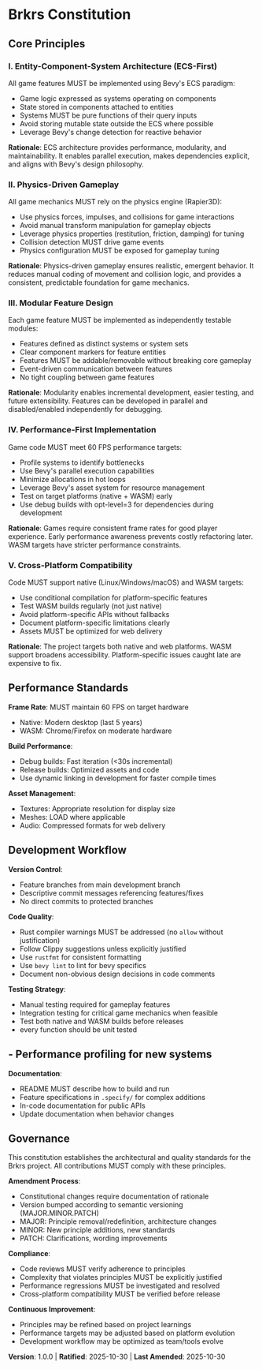 # Brkrs Constitution

## Core Principles

### I. Entity-Component-System Architecture (ECS-First)

All game features MUST be implemented using Bevy's ECS paradigm:

- Game logic expressed as systems operating on components
- State stored in components attached to entities
- Systems MUST be pure functions of their query inputs
- Avoid storing mutable state outside the ECS where possible
- Leverage Bevy's change detection for reactive behavior

**Rationale**: ECS architecture provides performance, modularity, and
maintainability. It enables parallel execution, makes dependencies
explicit, and aligns with Bevy's design philosophy.

### II. Physics-Driven Gameplay

All game mechanics MUST rely on the physics engine (Rapier3D):

- Use physics forces, impulses, and collisions for game interactions
- Avoid manual transform manipulation for gameplay objects
- Leverage physics properties (restitution, friction, damping) for tuning
- Collision detection MUST drive game events
- Physics configuration MUST be exposed for gameplay tuning

**Rationale**: Physics-driven gameplay ensures realistic, emergent behavior.
It reduces manual coding of movement and collision logic, and provides a
consistent, predictable foundation for game mechanics.

### III. Modular Feature Design

Each game feature MUST be implemented as independently testable modules:

- Features defined as distinct systems or system sets
- Clear component markers for feature entities
- Features MUST be addable/removable without breaking core gameplay
- Event-driven communication between features
- No tight coupling between game features

**Rationale**: Modularity enables incremental development, easier testing,
and future extensibility. Features can be developed in parallel and
disabled/enabled independently for debugging.

### IV. Performance-First Implementation

Game code MUST meet 60 FPS performance targets:

- Profile systems to identify bottlenecks
- Use Bevy's parallel execution capabilities
- Minimize allocations in hot loops
- Leverage Bevy's asset system for resource management
- Test on target platforms (native + WASM) early
- Use debug builds with opt-level=3 for dependencies during development

**Rationale**: Games require consistent frame rates for good player
experience. Early performance awareness prevents costly refactoring later.
WASM targets have stricter performance constraints.

### V. Cross-Platform Compatibility

Code MUST support native (Linux/Windows/macOS) and WASM targets:

- Use conditional compilation for platform-specific features
- Test WASM builds regularly (not just native)
- Avoid platform-specific APIs without fallbacks
- Document platform-specific limitations clearly
- Assets MUST be optimized for web delivery

**Rationale**: The project targets both native and web platforms. WASM
support broadens accessibility. Platform-specific issues caught late are
expensive to fix.

## Performance Standards

**Frame Rate**: MUST maintain 60 FPS on target hardware

- Native: Modern desktop (last 5 years)
- WASM: Chrome/Firefox on moderate hardware

**Build Performance**:

- Debug builds: Fast iteration (<30s incremental)
- Release builds: Optimized assets and code
- Use dynamic linking in development for faster compile times

**Asset Management**:

- Textures: Appropriate resolution for display size
- Meshes: LOAD where applicable
- Audio: Compressed formats for web delivery

## Development Workflow

**Version Control**:

- Feature branches from main development branch
- Descriptive commit messages referencing features/fixes
- No direct commits to protected branches

**Code Quality**:

- Rust compiler warnings MUST be addressed (no `allow` without
  justification)
- Follow Clippy suggestions unless explicitly justified
- Use `rustfmt` for consistent formatting
- Use `bevy lint` to lint for bevy specifics
- Document non-obvious design decisions in code comments

**Testing Strategy**:

- Manual testing required for gameplay features
- Integration testing for critical game mechanics when feasible
- Test both native and WASM builds before releases
- every function should be unit tested

## - Performance profiling for new systems

**Documentation**:

- README MUST describe how to build and run
- Feature specifications in `.specify/` for complex additions
- In-code documentation for public APIs
- Update documentation when behavior changes

## Governance

This constitution establishes the architectural and quality standards for
the Brkrs project. All contributions MUST comply with these principles.

**Amendment Process**:

- Constitutional changes require documentation of rationale
- Version bumped according to semantic versioning (MAJOR.MINOR.PATCH)
- MAJOR: Principle removal/redefinition, architecture changes
- MINOR: New principle additions, new standards
- PATCH: Clarifications, wording improvements

**Compliance**:

- Code reviews MUST verify adherence to principles
- Complexity that violates principles MUST be explicitly justified
- Performance regressions MUST be investigated and resolved
- Cross-platform compatibility MUST be verified before release

**Continuous Improvement**:

- Principles may be refined based on project learnings
- Performance targets may be adjusted based on platform evolution
- Development workflow may be optimized as team/tools evolve

**Version**: 1.0.0 | **Ratified**: 2025-10-30 | **Last Amended**: 2025-10-30
